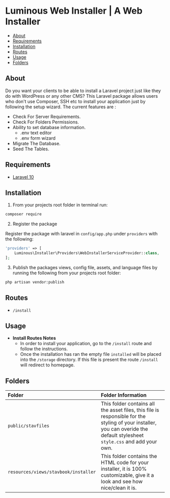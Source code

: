 # Luminous Web Installer | A Web Installer

- [About](#about)
- [Requirements](#requirements)
- [Installation](#installation)
- [Routes](#routes)
- [Usage](#usage)
- [Folders](#folders)

## About

Do you want your clients to be able to install a Laravel project just like they do with WordPress or any other CMS?
This Laravel package allows users who don't use Composer, SSH etc to install your application just by following the setup wizard.
The current features are :

- Check For Server Requirements.
- Check For Folders Permissions.
- Ability to set database information.
	- .env text editor
	- .env form wizard
- Migrate The Database.
- Seed The Tables.

## Requirements

* [Laravel 10](https://laravel.com/docs/installation)

## Installation

1. From your projects root folder in terminal run:

```bash
composer require
```

2. Register the package

Register the package with laravel in `config/app.php` under `providers` with the following:

```php
'providers' => [
	Luminous\Installer\Providers\WebInstallerServiceProvider::class,
];
```

3. Publish the packages views, config file, assets, and language files by running the following from your projects root folder:

```bash
php artisan vendor:publish
```

## Routes

* `/install`

## Usage

* **Install Routes Notes**
	* In order to install your application, go to the `/install` route and follow the instructions.
	* Once the installation has ran the empty file `installed` will be placed into the `/storage` directory. If this file is present the route `/install` will redirect to homepage.

## Folders

| Folder                               |Folder Information|
|:-------------------------------------|:------------|
| `public/stavfiles`                   |This folder contains all the asset files, this file is responsible for the styling of your installer, you can overide the default stylesheet `style.css` and add your own.|
| `resources/views/stavbook/installer` |This folder contains the HTML code for your installer, it is 100% customizable, give it a look and see how nice/clean it is.|

